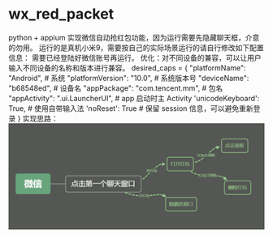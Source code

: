 ﻿# wx_red_packet
python + appium 实现微信自动抢红包功能，因为运行需要先隐藏聊天框，介意的勿用。
运行的是真机小米9，需要按自己的实际场景运行的请自行修改如下配置信息：
需要已经登陆好微信账号再运行。
优化：对不同设备的兼容，可以让用户输入不同设备的名称和版本进行兼容。
desired_caps = {
    "platformName": "Android",  # 系统
    "platformVersion": "10.0",  # 系统版本号
    "deviceName": "b68548ed",  # 设备名
    "appPackage": "com.tencent.mm",  # 包名
    "appActivity": ".ui.LauncherUI",  # app 启动时主 Activity
    'unicodeKeyboard': True,  # 使用自带输入法
    'noReset': True  # 保留 session 信息，可以避免重新登录
}
实现思路：
![img](https://github.com/hy546880109/wx_red_packet/blob/main/1510016-20210210113946506-1400512179.png)

